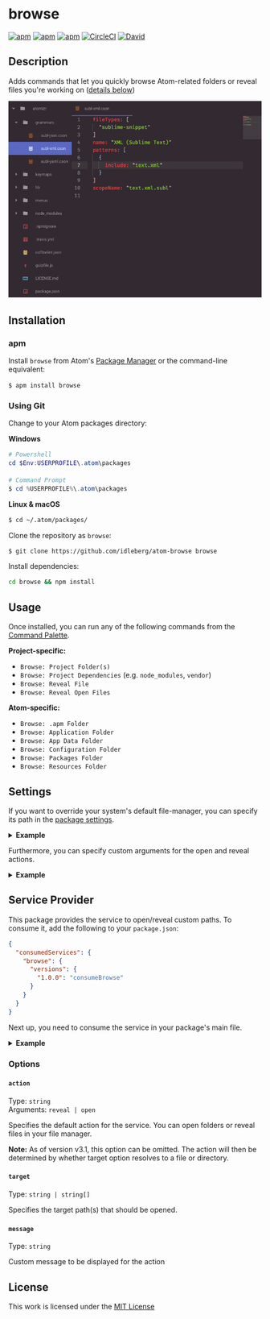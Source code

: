 # browse

[![apm](https://flat.badgen.net/apm/license/browse)](https://atom.io/packages/browse)
[![apm](https://flat.badgen.net/apm/v/browse)](https://atom.io/packages/browse)
[![apm](https://flat.badgen.net/apm/dl/browse)](https://atom.io/packages/browse)
[![CircleCI](https://flat.badgen.net/circleci/github/idleberg/atom-browse)](https://circleci.com/gh/idleberg/atom-browse)
[![David](https://flat.badgen.net/david/dep/idleberg/atom-browse)](https://david-dm.org/idleberg/atom-browse)

## Description

Adds commands that let you quickly browse Atom-related folders or reveal files you're working on ([details below](#usage))

![Screenshot](https://raw.githubusercontent.com/idleberg/atom-browse/master/screenshot.gif)

## Installation

### apm

Install `browse` from Atom's [Package Manager](http://flight-manual.atom.io/using-atom/sections/atom-packages/) or the command-line equivalent:

`$ apm install browse`

### Using Git

Change to your Atom packages directory:

**Windows**

```powershell
# Powershell
cd $Env:USERPROFILE\.atom\packages

# Command Prompt
$ cd %USERPROFILE%\.atom\packages
```

**Linux & macOS**

```bash
$ cd ~/.atom/packages/
```

Clone the repository as `browse`:

```bash
$ git clone https://github.com/idleberg/atom-browse browse
```

Install dependencies:

```bash
cd browse && npm install
```

## Usage

Once installed, you can run any of the following commands from the [Command Palette](https://atom.io/docs/latest/getting-started-atom-basics#command-palette).

**Project-specific:**

* `Browse: Project Folder(s)`
* `Browse: Project Dependencies` (e.g. `node_modules`, `vendor`)
* `Browse: Reveal File`
* `Browse: Reveal Open Files`

**Atom-specific:**

* `Browse: .apm Folder`
* `Browse: Application Folder`
* `Browse: App Data Folder`
* `Browse: Configuration Folder`
* `Browse: Packages Folder`
* `Browse: Resources Folder`

## Settings

If you want to override your system's default file-manager, you can specify its path in the [package settings](https://flight-manual.atom.io/using-atom/sections/atom-packages/#package-settings).

<details>
<summary><strong>Example</strong></summary>

```cson
browse:
  customFileManager:
    fullPath: "%PROGRAMFILES%\\Explorer++\\Explorer++.exe"
```
</details>

Furthermore, you can specify custom arguments for the open and reveal actions.

<details>
<summary><strong>Example</strong></summary>

```cson
browse:
  customFileManager:
    openArgs: ["-o", "%path%"]
    revealArgs: ["-r", "%path%"]
```

**Note:** The `%path%` placeholder can be omitted when it's the last argument
</details>

## Service Provider

This package provides the service to open/reveal custom paths. To consume it, add the following to your `package.json`:

```json
{
  "consumedServices": {
    "browse": {
      "versions": {
        "1.0.0": "consumeBrowse"
      }
    }
  }
}
```

Next up, you need to consume the service in your package's main file.

<details>
<summary><strong>Example</strong></summary>

```js
export default {
  // Assign service provider
  consumeBrowse(browse) {
    this.browse = browse;

    return new Disposable(() => {
      this.browse = null;
    });
  },

  // Example function that consumes the service
  async revealFile(pathToFile) {
    await this.browse({
      action: 'reveal',
      target: pathToFile
    })
  },

  // Optional: Assign command for your reveal function
  activate() {
    this.subscriptions = new CompositeDisposable();

    this.subscriptions.add(atom.commands.add('atom-workspace', {
      'my-package:reveal-file': async () => await this.revealFile('/path/to/file')
    }));
  }
}
```
</details>

### Options

#### `action`

Type: `string`  
Arguments: `reveal | open`  

Specifies the default action for the service. You can open folders or reveal files in your file manager.

**Note:** As of version v3.1, this option can be omitted. The action will then be determined by whether target option resolves to a file or directory.

#### `target`

Type: `string | string[]`

Specifies the target path(s) that should be opened.

#### `message`

Type: `string`

Custom message to be displayed for the action

## License

This work is licensed under the [MIT License](LICENSE)
